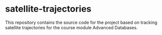 # satellite-trajectories
This repository contains the source code for the project based on tracking satellite trajectories for the course module Advanced Databases.

